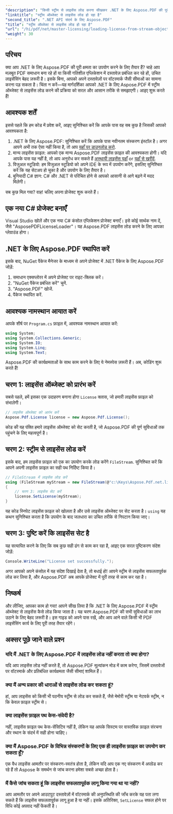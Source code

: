 ```yaml
---
"description": "किसी स्ट्रीम से लाइसेंस लोड करना सीखकर .NET के लिए Aspose.PDF की पूरी क्षमता का लाभ उठाएँ। यह विस्तृत गाइड चरण-दर-चरण निर्देश प्रदान करती है।"
"linktitle": "स्ट्रीम ऑब्जेक्ट से लाइसेंस लोड हो रहा है"
"second_title": ".NET API संदर्भ के लिए Aspose.PDF"
"title": "स्ट्रीम ऑब्जेक्ट से लाइसेंस लोड हो रहा है"
"url": "/hi/pdf/net/master-licensing/loading-license-from-stream-object/"
"weight": 30
---
```


## परिचय

क्या आप .NET के लिए Aspose.PDF की पूरी क्षमता का उपयोग करने के लिए तैयार हैं? चाहे आप मज़बूत PDF समाधान बना रहे हों या किसी गतिशील एप्लिकेशन में दस्तावेज़ प्रबंधित कर रहे हों, उचित लाइसेंसिंग बेहद ज़रूरी है। इसके बिना, आपको अपने दस्तावेज़ों पर वॉटरमार्क जैसी सीमाओं का सामना करना पड़ सकता है। चिंता न करें—यह मार्गदर्शिका आपको .NET के लिए Aspose.PDF में स्ट्रीम ऑब्जेक्ट से लाइसेंस लोड करने की प्रक्रिया को सरल और आसान तरीके से समझाएगी। आइए शुरू करते हैं!

## आवश्यक शर्तें

इससे पहले कि हम कोड में प्रवेश करें, आइए सुनिश्चित करें कि आपके पास वह सब कुछ है जिसकी आपको आवश्यकता है:

1. .NET के लिए Aspose.PDF: सुनिश्चित करें कि आपके पास नवीनतम संस्करण इंस्टॉल है। अगर आपने अभी तक ऐसा नहीं किया है, तो आप [यहाँ पर डाउनलोड करो](https://releases.aspose.com/pdf/net/).
2. मान्य लाइसेंस फ़ाइल: आपको एक मान्य Aspose.PDF लाइसेंस फ़ाइल की आवश्यकता होगी। यदि आपके पास यह नहीं है, तो आप अनुरोध कर सकते हैं [अस्थायी लाइसेंस यहाँ](https://purchase.aspose.com/tempयाary-license/) or [यहाँ से खरीदें](https://purchase.aspose.com/buy).
3. विजुअल स्टूडियो: हम विजुअल स्टूडियो को अपने IDE के रूप में उपयोग करेंगे, इसलिए सुनिश्चित करें कि यह सेटअप हो चुका है और उपयोग के लिए तैयार है।
4. बुनियादी C# ज्ञान: C# और .NET से परिचित होने से आपको आसानी से आगे बढ़ने में मदद मिलेगी।

सब कुछ मिल गया? वाह! चलिए अपना प्रोजेक्ट शुरू करते हैं।

## एक नया C# प्रोजेक्ट बनाएँ

Visual Studio खोलें और एक नया C# कंसोल एप्लिकेशन प्रोजेक्ट बनाएँ। इसे कोई सार्थक नाम दें, जैसे "AsposePDFLicenseLoader"। यह Aspose.PDF लाइसेंस लोड करने के लिए आपका प्लेग्राउंड होगा।

## .NET के लिए Aspose.PDF स्थापित करें

इसके बाद, NuGet पैकेज मैनेजर के माध्यम से अपने प्रोजेक्ट में .NET पैकेज के लिए Aspose.PDF जोड़ें:

1. समाधान एक्सप्लोरर में अपने प्रोजेक्ट पर राइट-क्लिक करें।
2. "NuGet पैकेज प्रबंधित करें" चुनें.
3. "Aspose.PDF" खोजें.
4. पैकेज स्थापित करें.

## आवश्यक नामस्थान आयात करें

आपके शीर्ष पर `Program.cs` फ़ाइल में, आवश्यक नामस्थान आयात करें:

```csharp
using System;
using System.Collections.Generic;
using System.IO;
using System.Linq;
using System.Text;
```

Aspose.PDF की कार्यक्षमताओं के साथ काम करने के लिए ये नेमस्पेस ज़रूरी हैं। अब, कोडिंग शुरू करते हैं!

## चरण 1: लाइसेंस ऑब्जेक्ट को प्रारंभ करें

सबसे पहले, हमें इसका एक उदाहरण बनाना होगा `License` क्लास, जो हमारी लाइसेंस फ़ाइल को संभालेगी।

```csharp
// लाइसेंस ऑब्जेक्ट को आरंभ करें
Aspose.Pdf.License license = new Aspose.Pdf.License();
```

कोड की यह पंक्ति हमारे लाइसेंस ऑब्जेक्ट को सेट करती है, जो Aspose.PDF की पूर्ण सुविधाओं तक पहुंचने के लिए महत्वपूर्ण है।

## चरण 2: स्ट्रीम से लाइसेंस लोड करें

इसके बाद, हम लाइसेंस फ़ाइल को एक का उपयोग करके लोड करेंगे `FileStream`. सुनिश्चित करें कि आपने अपनी लाइसेंस फ़ाइल का सही पथ निर्दिष्ट किया है।

```csharp
// FileStream में लाइसेंस लोड करें
using (FileStream myStream = new FileStream(@"c:\Keys\Aspose.Pdf.net.lic", FileMode.Open))
{
    // चरण 3: लाइसेंस सेट करें
    license.SetLicense(myStream);
}
```

यह कोड स्निपेट लाइसेंस फ़ाइल को खोलता है और उसे लाइसेंस ऑब्जेक्ट पर सेट करता है। `using` यह कथन सुनिश्चित करता है कि उपयोग के बाद जलधारा का उचित तरीके से निपटान किया जाए।

## चरण 3: पुष्टि करें कि लाइसेंस सेट है

यह सत्यापित करने के लिए कि सब कुछ सही ढंग से काम कर रहा है, आइए एक सरल पुष्टिकरण संदेश जोड़ें:

```csharp
Console.WriteLine("License set successfully.");
```

अगर आपको अपने कंसोल में यह संदेश दिखाई देता है, तो बधाई हो! आपने स्ट्रीम से लाइसेंस सफलतापूर्वक लोड कर लिया है, और Aspose.PDF अब आपके प्रोजेक्ट में पूरी तरह से काम कर रहा है।

## निष्कर्ष

और लीजिए, आपका काम हो गया! आपने सीख लिया है कि .NET के लिए Aspose.PDF में स्ट्रीम ऑब्जेक्ट से लाइसेंस कैसे लोड किया जाता है। यह चरण Aspose.PDF की सभी सुविधाओं का लाभ उठाने के लिए बेहद ज़रूरी है। इस गाइड को अपने पास रखें, और आप आने वाले किसी भी PDF लाइसेंसिंग कार्य के लिए पूरी तरह तैयार रहेंगे।

## अक्सर पूछे जाने वाले प्रश्न

### यदि मैं .NET के लिए Aspose.PDF में लाइसेंस लोड नहीं करता तो क्या होगा?  
यदि आप लाइसेंस लोड नहीं करते हैं, तो Aspose.PDF मूल्यांकन मोड में काम करेगा, जिसमें दस्तावेजों पर वॉटरमार्क और प्रतिबंधित कार्यक्षमता जैसी सीमाएं शामिल हैं।

### क्या मैं अन्य प्रकार की धाराओं से लाइसेंस लोड कर सकता हूं?  
हां, आप लाइसेंस को किसी भी पठनीय स्ट्रीम से लोड कर सकते हैं, जैसे मेमोरी स्ट्रीम या नेटवर्क स्ट्रीम, न कि केवल फ़ाइल स्ट्रीम से।

### क्या लाइसेंस फ़ाइल पथ केस-संवेदी है?  
नहीं, लाइसेंस फ़ाइल पथ केस-सेंसिटिव नहीं है, लेकिन यह आपके सिस्टम पर वास्तविक फ़ाइल संरचना और स्थान के संदर्भ में सही होना चाहिए।

### क्या मैं Aspose.PDF के विभिन्न संस्करणों के लिए एक ही लाइसेंस फ़ाइल का उपयोग कर सकता हूँ?  
एक वैध लाइसेंस आमतौर पर संस्करण-स्वतंत्र होता है, लेकिन यदि आप एक नए संस्करण में अपग्रेड कर रहे हैं तो Aspose के समर्थन से जांच करना हमेशा सबसे अच्छा होता है।

### मैं कैसे जांच सकता हूं कि लाइसेंस सफलतापूर्वक लागू किया गया था या नहीं?  
आप आमतौर पर अपने आउटपुट दस्तावेज़ों में वॉटरमार्क की अनुपस्थिति की जाँच करके यह पता लगा सकते हैं कि लाइसेंस सफलतापूर्वक लागू हुआ है या नहीं। इसके अतिरिक्त, `SetLicense` सफल होने पर विधि कोई अपवाद नहीं फेंकती है।